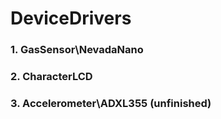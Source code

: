 # DeviceDrivers

### 1. GasSensor\NevadaNano

### 2. CharacterLCD

### 3. Accelerometer\ADXL355 (unfinished)
